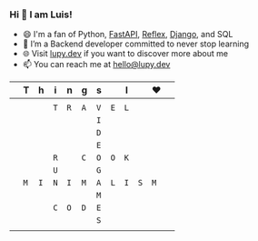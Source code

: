 ### Hi 👋 I am Luis!

- 😄 I'm a fan of Python, [FastAPI](https://fastapi.tiangolo.com/), [Reflex](https://reflex.dev/), [Django](https://www.django-rest-framework.org/), and SQL
- 🌱 I’m a Backend developer committed to never stop learning
- 🌐 Visit [lupy.dev](https://lupy.dev) if you want to discover more about me
- 📫 You can reach me at hello@lupy.dev

||T|h|i|n|g|s||I||❤||
|-|-|-|-|-|-|-|-|-|-|-|-|
|||||||||||||
||||`T`|`R`|`A`|`V`|`E`|`L`||||
|||||||`I`||||||
|||||||`D`||||||
|||||||`E`||||||
||||`R`||`C`|`O`|`O`|`K`||||
||||`U`|||`G`||||||
||`M`|`I`|`N`|`I`|`M`|`A`|`L`|`I`|`S`|`M`||
|||||||`M`||||||
||||`C`|`O`|`D`|`E`||||||
|||||||`S`||||||
|||||||||||||
